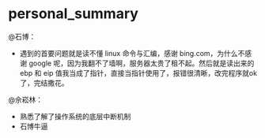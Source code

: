 # personal_summary

@石博：

* 遇到的首要问题就是读不懂 linux 命令与汇编，感谢 bing.com，为什么不感谢 google 呢，因为我翻不了墙啊，服务器太贵了租不起。然后就是读出来的 ebp 和 eip 值我当成了指针，直接当指针使用了，报错很清晰，改完程序就ok了，完结撒花。

@佘崧林：

* 熟悉了解了操作系统的底层中断机制
* 石博牛逼

